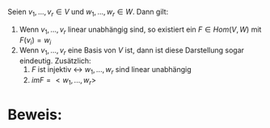 Seien $v_1, ..., v_r \in V$ und $w_1, ..., w_r \in W$. Dann gilt:
1. Wenn $v_1, ..., v_r$ linear unabhängig sind, so existiert ein $F \in Hom(V, W)$ mit $F(v_i) = w_i$
2. Wenn $v_1, ..., v_r$ eine Basis von $V$ ist, dann ist diese Darstellung sogar eindeutig. Zusätzlich:
	1. $F$ ist injektiv <-> $w_1, ..., w_r$ sind linear unabhängig
	2. $im F = <w_1, ..., w_r>$ 

# Beweis:
